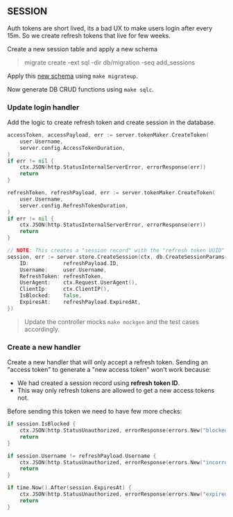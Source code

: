 ## SESSION

Auth tokens are short lived, its a bad UX to make users login after every 15m. So we create refresh tokens that live for few weeks.

Create a new session table and apply a new schema

> migrate create -ext sql -dir db/migration -seq add_sessions

Apply this [new schema](../db/migration/000003_add_sessions.up.sql) using `make migrateup`.

Now generate DB CRUD functions using `make sqlc`.

### Update login handler

Add the logic to create refresh token and create session in the database.

```go
accessToken, accessPayload, err := server.tokenMaker.CreateToken(
    user.Username,
    server.config.AccessTokenDuration,
)
if err != nil {
    ctx.JSON(http.StatusInternalServerError, errorResponse(err))
    return
}

refreshToken, refreshPayload, err := server.tokenMaker.CreateToken(
    user.Username,
    server.config.RefreshTokenDuration,
)
if err != nil {
    ctx.JSON(http.StatusInternalServerError, errorResponse(err))
    return
}

// NOTE: This creates a "session record" with the "refresh token UUID"
session, err := server.store.CreateSession(ctx, db.CreateSessionParams{
    ID:           refreshPayload.ID,
    Username:     user.Username,
    RefreshToken: refreshToken,
    UserAgent:    ctx.Request.UserAgent(),
    ClientIp:     ctx.ClientIP(),
    IsBlocked:    false,
    ExpiresAt:    refreshPayload.ExpiredAt,
})
```

> Update the controller mocks `make mockgen` and the test cases accordingly.

### Create a new handler

Create a new handler that will only accept a refresh token. Sending an "access token" to generate a "new access token" won't work because:
- We had created a session record using **refresh token ID**.
- This way only refresh tokens are allowed to get a new access tokens not.

Before sending this token we need to have few more checks:

```go
if session.IsBlocked {
    ctx.JSON(http.StatusUnauthorized, errorResponse(errors.New("blocked session")))
    return
}

if session.Username != refreshPayload.Username {
    ctx.JSON(http.StatusUnauthorized, errorResponse(errors.New("incorrect session user")))
    return
}

if time.Now().After(session.ExpiresAt) {
    ctx.JSON(http.StatusUnauthorized, errorResponse(errors.New("expired session")))
    return
}
```
